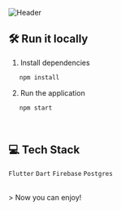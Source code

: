 ![Header](https://github.com/CC238-Grupo2-WX61-Apps-Moviles/room-rest-landing-page/blob/98b5a9a4edd0ed94816c73396cee683b508a4eb1/public/assets/bannerAkira.png)

## 🛠 Run it locally
1. Install dependencies

```sh
   npm install
```

2. Run the application
```sh
   npm start
```

<br>

## 💻 Tech Stack
`Flutter`
`Dart`
`Firebase`
`Postgres`



<br>
> Now you can enjoy! 

